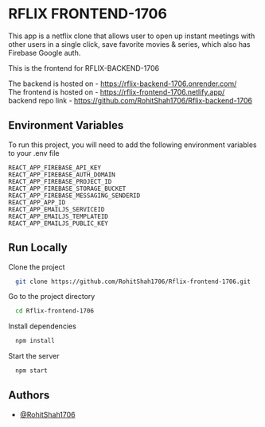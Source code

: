 
# RFLIX FRONTEND-1706
This app is a netflix clone that allows user to open up instant meetings with other users in a single click, save favorite movies & series, which also has Firebase Google auth.

This is the frontend for RFLIX-BACKEND-1706

The backend is hosted on - https://rflix-backend-1706.onrender.com/  
The frontend is hosted on - https://rflix-frontend-1706.netlify.app/  
backend repo link - https://github.com/RohitShah1706/Rflix-backend-1706









## Environment Variables

To run this project, you will need to add the following environment variables to your .env file

`REACT_APP_FIREBASE_API_KEY`   
`REACT_APP_FIREBASE_AUTH_DOMAIN`  
`REACT_APP_FIREBASE_PROJECT_ID`  
`REACT_APP_FIREBASE_STORAGE_BUCKET`  
`REACT_APP_FIREBASE_MESSAGING_SENDERID`  
`REACT_APP_APP_ID`  
`REACT_APP_EMAILJS_SERVICEID`  
`REACT_APP_EMAILJS_TEMPLATEID`  
`REACT_APP_EMAILJS_PUBLIC_KEY`


## Run Locally

Clone the project

```bash
  git clone https://github.com/RohitShah1706/Rflix-frontend-1706.git
```

Go to the project directory

```bash
  cd Rflix-frontend-1706
```

Install dependencies

```bash
  npm install
```

Start the server

```bash
  npm start
```



## Authors

- [@RohitShah1706](https://github.com/RohitShah1706)

